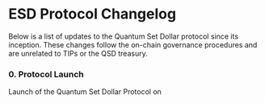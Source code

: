 # ESD Protocol Changelog

Below is a list of updates to the Quantum Set Dollar protocol since its inception. These changes follow the on-chain governance procedures and are unrelated to TIPs or the QSD treasury.

### 0. Protocol Launch

Launch of the Quantum Set Dollar Protocol on 


